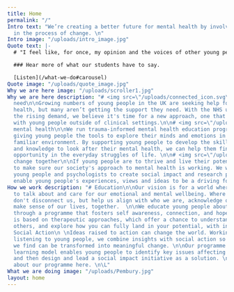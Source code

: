 ```yaml
---
title: Home
permalink: "/"
Intro text: "We’re creating a better future for mental health by involving young people
  in the process of change. \n"
Intro image: "/uploads/intro_image.jpg"
Quote text: |-
  # "I feel like, for once, my opinion and the voices of other young people have been listened to and that they actually matter."

  ### Hear more of what our students have to say.

  [Listen](/what-we-do#carousel)
Quote image: "/uploads/quote_image.jpg"
Why we are here image: "/uploads/scroller1.jpg"
Why we are here description: "# <img src=\"/uploads/connected_icon.svg\">A rising
  need\n\nGrowing numbers of young people in the UK are seeking help for their mental
  health, but many aren’t getting the support they need. With the NHS unable to meet
  the rising demand, we believe it's time for a new approach, one that is co-created
  with young people outside of clinical settings.\n\n# <img src=\"/uploads/space_icon.svg\">Reimagining
  mental health\n\nWe run trauma-informed mental health education programs in schools,
  giving young people the tools to explore their minds and emotions in a safe and
  familiar environment. By supporting young people to develop the skills, confidence,
  and knowledge to look after their mental health, we can help them find meaning and
  opportunity in the everyday struggles of life. \n\n# <img src=\"/uploads/change_icon.svg\">Creating
  change together\n\nIf young people are to thrive and live their potential, we need
  to make sure our society's approach to mental health is working. We work alongside
  young people and psychologists to create social impact and research projects that
  enable young people's experiences, views and ideas to be a driving force for change. "
How we work description: "# Education\n\nOur vision is for a world where it's natural
  to talk about and care for our emotional and mental wellbeing. Where times of suffering
  don't disconnect us, but help us align with who we are, acknowledge our needs, and
  make sense of our lives, together.  \n\nWe educate young people about mental health
  through a programme that fosters self awareness, connection, and hope. Our work
  is based on therapeutic approaches, which offer a chance to understand yourself,
  others, and explore how you can fully land in your potential, with integrity. \n\n#
  Social Action\n \nIdeas raised to action can change the world. Working with and
  listening to young people, we combine insights with social action so that the problems
  we find can be transformed into meaningful change. \n\nOur programme's project-based
  learning model enables young people to identify key issues affecting their wellbeing,
  and then design and lead a social impact initiative as a solution. \n\nLearn more
  about our programme here. \n\L"
What we are doing image: "/uploads/Pembury.jpg"
layout: home
---
```


## 